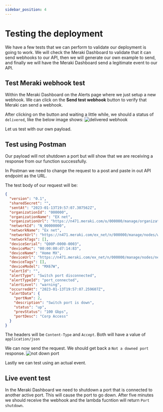 ```yaml
---
sidebar_position: 4
---
```


# Testing the deployment

We have a few tests that we can perform to validate our deployment is going to work.  We will check the Meraki Dashboard to validate that it can send webhooks to our API,  then we will generate our own example to send, and finally we will have the Meraki Dashboard send a legitimate event to our API.

## Test Meraki webhook test

Within the Meraki Dashboard on the Alerts page where we just setup a new webhook.  We can click on the **Send test webhook** button to verify that Meraki can send a webhook.

After clicking on the button and waiting a little while, we should a status of `delivered`, like the below image shows:
![delivered webhook](../static/img/delivered-webhook.png)

Let us test with our own payload.

## Test using Postman

Our payload will not shutdown a port but will show that we are receiving a response from our function successfully.

In Postman we need to change the request to a post and paste in out API endpoint as the URL.

The test body of our request will be:
```json
{
  "version": "0.1",
  "sharedSecret": "",
  "sentAt": "2023-01-13T19:57:07.307562Z",
  "organizationId": "000000",
  "organizationName": "EX net",
  "organizationUrl": "https://n471.meraki.com/o/000000/manage/organization/overview",
  "networkId": "N_00000000",
  "networkName": "Ex net",
  "networkUrl": "https://n471.meraki.com/ex_net/n/000000/manage/nodes/wired_status",
  "networkTags": [],
  "deviceSerial": "Q00P-0000-0003",
  "deviceMac": "00:00:00:d7:14:83",
  "deviceName": "Home MX",
  "deviceUrl": "https://n471.meraki.com/ex_net/n/000000/manage/nodes/new_wired_status",
  "deviceTags": [],
  "deviceModel": "MX67W",
  "alertId": "",
  "alertType": "Switch port disconnected",
  "alertTypeId": "port_connected",
  "alertLevel": "warning",
  "occurredAt": "2023-01-13T19:57:07.259607Z",
  "alertData": {
    "portNum": 2,
    "description": "Switch port is down",
    "status": "up",
    "prevStatus": "100 Gbps",
    "portDesc": "Corp Access"
  }
}
```

The headers will be `Content-Type` and `Accept`.  Both will have a value of `application/json`

We can now send the request.  We should get back a `Not a downed port` response.
![not down port](../static/img/response.png)

Lastly we can test using an actual event.

## Live event test
In the Meraki Dashboard we need to shutdown a port that is connected to another active port. This will cause the port to go down.  After five minutes we should receive the webhook and the lambda fucntion will return `Port shutdown`.


